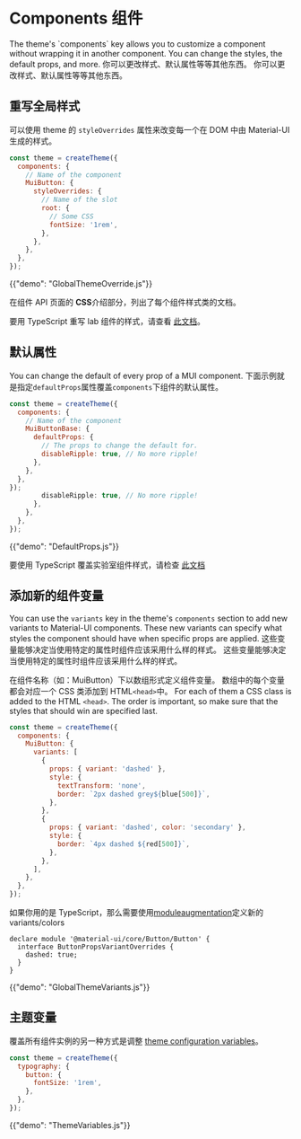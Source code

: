 # Components 组件

<p class="description">The theme's `components` key allows you to customize a component without wrapping it in another component. You can change the styles, the default props, and more. 你可以更改样式、默认属性等等其他东西。 你可以更改样式、默认属性等等其他东西。</p>

## 重写全局样式

可以使用 theme 的 `styleOverrides` 属性来改变每一个在 DOM 中由 Material-UI 生成的样式。

```js
const theme = createTheme({
  components: {
    // Name of the component
    MuiButton: {
      styleOverrides: {
        // Name of the slot
        root: {
          // Some CSS
          fontSize: '1rem',
        },
      },
    },
  },
});
```

{{"demo": "GlobalThemeOverride.js"}}

在组件 API 页面的 **CSS**介绍部分，列出了每个组件样式类的文档。

要用 TypeScript 重写 lab 组件的样式，请查看 [此文档](/components/about-the-lab/#typescript)。

## 默认属性

You can change the default of every prop of a MUI component. 下面示例就是指定`defaultProps`属性覆盖`components`下组件的默认属性。

```js
const theme = createTheme({
  components: {
    // Name of the component
    MuiButtonBase: {
      defaultProps: {
        // The props to change the default for.
        disableRipple: true, // No more ripple!
      },
    },
  },
});
        disableRipple: true, // No more ripple!
      },
    },
  },
});
```

{{"demo": "DefaultProps.js"}}

要使用 TypeScript 覆盖实验室组件样式，请检查 [此文档](/components/about-the-lab/#typescript)

## 添加新的组件变量

You can use the `variants` key in the theme's `components` section to add new variants to Material-UI components. These new variants can specify what styles the component should have when specific props are applied. 这些变量能够决定当使用特定的属性时组件应该采用什么样的样式。 这些变量能够决定当使用特定的属性时组件应该采用什么样的样式。

在组件名称（如：MuiButton）下以数组形式定义组件变量。 数组中的每个变量都会对应一个 CSS 类添加到 HTML`<head>`中。 For each of them a CSS class is added to the HTML `<head>`. The order is important, so make sure that the styles that should win are specified last.

```js
const theme = createTheme({
  components: {
    MuiButton: {
      variants: [
        {
          props: { variant: 'dashed' },
          style: {
            textTransform: 'none',
            border: `2px dashed grey${blue[500]}`,
          },
        },
        {
          props: { variant: 'dashed', color: 'secondary' },
          style: {
            border: `4px dashed ${red[500]}`,
          },
        },
      ],
    },
  },
});
```

如果你用的是 TypeScript，那么需要使用[moduleaugmentation](https://www.typescriptlang.org/docs/handbook/declaration-merging.html#module-augmentation)定义新的 variants/colors

<!-- Tested with packages/mui-material/test/typescript/augmentation/themeComponents.spec.ts -->

```tsx
declare module '@material-ui/core/Button/Button' {
  interface ButtonPropsVariantOverrides {
    dashed: true;
  }
}
```

{{"demo": "GlobalThemeVariants.js"}}

## 主题变量

覆盖所有组件实例的另一种方式是调整 [theme configuration variables](/customization/theming/#theme-configuration-variables)。

```js
const theme = createTheme({
  typography: {
    button: {
      fontSize: '1rem',
    },
  },
});
```

{{"demo": "ThemeVariables.js"}}
